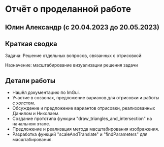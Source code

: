 # Отчёт о проделанной работе
## Юлин Александр (с 20.04.2023 до 20.05.2023)

## Краткая сводка
Задача: Решение отдельных вопросов, связанных с отрисовкой

Назначение: масштабирование визуализации решения задачи

## Детали работы
- Нашёл документацию по ImGui.
- Участие в созвонах, предложение варианов для отрисовки и работы с холстом.
- Обсуждение и предложение вариантов отрисовки, реализованных Данилом и Николаем.
- Создание прототипа функции "draw_triangles_and_intersection" на начальном этапе.
- Предложение и реализация метода масштабирования изображения.
- Разработка функций "scaleAndTranslate" и "findParameters" для масштабирования.
